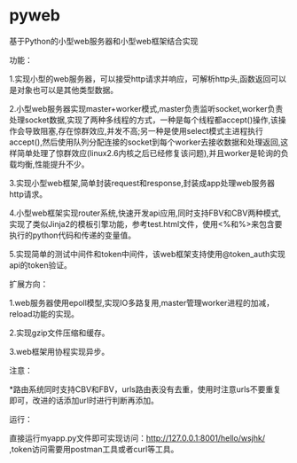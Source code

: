 # pyweb
基于Python的小型web服务器和小型web框架结合实现

功能：

  1.实现小型的web服务器，可以接受http请求并响应，可解析http头,函数返回可以是对象也可以是其他类型数据。
  
  2.小型web服务器实现master+worker模式,master负责监听socket,worker负责处理socket数据,实现了两种多线程的方式，一种是每个线程都accept()操作,该操作会导致阻塞,存在惊群效应,并发不高;另一种是使用select模式主进程执行accept(),然后使用队列分配连接的socket到每个worker去接收数据和处理返回,这样简单处理了惊群效应(linux2.6内核之后已经修复该问题),并且worker是轮询的负载均衡,性能提升不少。
  
  3.实现小型web框架,简单封装request和response,封装成app处理web服务器http请求。
  
  4.小型web框架实现router系统,快速开发api应用,同时支持FBV和CBV两种模式,实现了类似Jinja2的模板引擎功能，参考test.html文件，使用<%和%>来包含要执行的python代码和传递的变量值。
  
  5.实现简单的测试中间件和token中间件，该web框架支持使用@token_auth实现api的token验证。
  
  
扩展方向：

  1.web服务器使用epoll模型,实现IO多路复用,master管理worker进程的加减，reload功能的实现。
  
  2.实现gzip文件压缩和缓存。
  
  3.web框架用协程实现异步。
  

注意：

  *路由系统同时支持CBV和FBV，urls路由表没有去重，使用时注意urls不要重复即可，改进的话添加url时进行判断再添加。
  


运行：

  直接运行myapp.py文件即可实现访问：http://127.0.0.1:8001/hello/wsjhk/ ,token访问需要用postman工具或者curl等工具。
  


